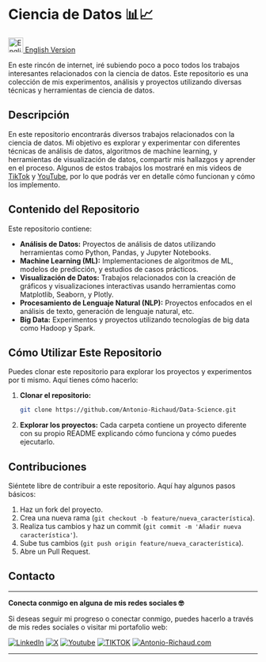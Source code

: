 # Ciencia de Datos 📊📈

<a href="./EN-version/"><img src="https://upload.wikimedia.org/wikipedia/commons/a/a4/Flag_of_the_United_States.svg" alt="English Version" width="30"> English Version</a>

En este rincón de internet, iré subiendo poco a poco todos los trabajos interesantes relacionados con la ciencia de datos. Este repositorio es una colección de mis experimentos, análisis y proyectos utilizando diversas técnicas y herramientas de ciencia de datos.

## Descripción

En este repositorio encontrarás diversos trabajos relacionados con la ciencia de datos. Mi objetivo es explorar y experimentar con diferentes técnicas de análisis de datos, algoritmos de machine learning, y herramientas de visualización de datos, compartir mis hallazgos y aprender en el proceso. Algunos de estos trabajos los mostraré en mis videos de [TikTok](https://www.tiktok.com/@antonio_richaud) y [YouTube](https://www.youtube.com/channel/UCuKB7A8ranhDjXVH3pQ5IUA), por lo que podrás ver en detalle cómo funcionan y cómo los implemento.

## Contenido del Repositorio

Este repositorio contiene:

- **Análisis de Datos:** Proyectos de análisis de datos utilizando herramientas como Python, Pandas, y Jupyter Notebooks.
- **Machine Learning (ML):** Implementaciones de algoritmos de ML, modelos de predicción, y estudios de casos prácticos.
- **Visualización de Datos:** Trabajos relacionados con la creación de gráficos y visualizaciones interactivas usando herramientas como Matplotlib, Seaborn, y Plotly.
- **Procesamiento de Lenguaje Natural (NLP):** Proyectos enfocados en el análisis de texto, generación de lenguaje natural, etc.
- **Big Data:** Experimentos y proyectos utilizando tecnologías de big data como Hadoop y Spark.

## Cómo Utilizar Este Repositorio

Puedes clonar este repositorio para explorar los proyectos y experimentos por ti mismo. Aquí tienes cómo hacerlo:

1. **Clonar el repositorio:**
   ```bash
   git clone https://github.com/Antonio-Richaud/Data-Science.git
   ```
2. **Explorar los proyectos:**
   Cada carpeta contiene un proyecto diferente con su propio README explicando cómo funciona y cómo puedes ejecutarlo.

## Contribuciones

Siéntete libre de contribuir a este repositorio. Aquí hay algunos pasos básicos:

1. Haz un fork del proyecto.
2. Crea una nueva rama (`git checkout -b feature/nueva_característica`).
3. Realiza tus cambios y haz un commit (`git commit -m 'Añadir nueva característica'`).
4. Sube tus cambios (`git push origin feature/nueva_característica`).
5. Abre un Pull Request.

## Contacto

---

**Conecta conmigo en alguna de mis redes sociales 🤓**

Si deseas seguir mi progreso o conectar conmigo, puedes hacerlo a través de mis redes sociales o visitar mi portafolio web:

[![LinkedIn](https://img.shields.io/badge/-LINKEDIN-0077B5?style=for-the-badge&logo=linkedin&logoColor=white)](https://www.linkedin.com/in/antonio-richaud/)
[![X](https://img.shields.io/badge/-(Twitter)-000000?style=for-the-badge&logo=X&logoColor=white)](https://twitter.com/Antonio_Richaud)
[![Youtube](https://img.shields.io/badge/-YOUTUBE-D14836?style=for-the-badge&logo=youtube&logoColor=white)](https://www.youtube.com/@AntonioRichaud/)
[![TIKTOK](https://img.shields.io/badge/-TIKTOK-000000?style=for-the-badge&logo=tiktok&logoColor=white)](https://www.tiktok.com/@antonio_richaud)
[![Antonio-Richaud.com](https://img.shields.io/badge/-ANTONIORICHAUD.COM-8E2DE2?style=for-the-badge&logo=react&logoColor=white)](https://antonio-richaud.com/)

---
